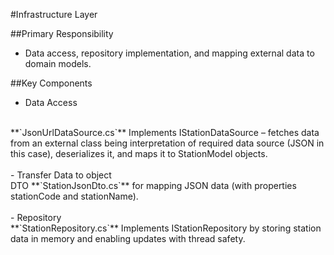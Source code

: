 #Infrastructure Layer

##Primary Responsibility
- Data access, repository implementation, and mapping external data to domain models.

##Key Components

- Data Access
<br>
**`JsonUrlDataSource.cs`** 
Implements IStationDataSource – fetches data from an external class being interpretation of required data source (JSON in this case), deserializes it, and maps it to StationModel objects.
<br><br>
- Transfer Data to object
<br>
DTO **`StationJsonDto.cs`** for mapping JSON data (with properties stationCode and stationName).
<br><br>
- Repository
<br>
**`StationRepository.cs`** Implements IStationRepository by storing station data in memory and enabling updates with thread safety.